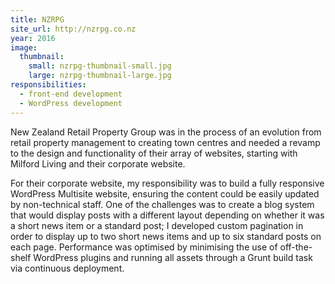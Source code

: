 ```yaml
---
title: NZRPG
site_url: http://nzrpg.co.nz
year: 2016
image:
  thumbnail:
    small: nzrpg-thumbnail-small.jpg
    large: nzrpg-thumbnail-large.jpg
responsibilities:
  - front-end development
  - WordPress development
---
```


New Zealand Retail Property Group was in the process of an evolution from retail property management to creating town centres and needed a revamp to the design and functionality of their array of websites, starting with Milford Living and their corporate website.

For their corporate website, my responsibility was to build a fully responsive WordPress Multisite website, ensuring the content could be easily updated by non-technical staff. One of the challenges was to create a blog system that would display posts with a different layout depending on whether it was a short news item or a standard post; I developed custom pagination in order to display up to two short news items and up to six standard posts on each page. Performance was optimised by minimising the use of off-the-shelf WordPress plugins and running all assets through a Grunt build task via continuous deployment.
